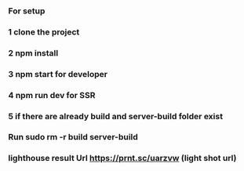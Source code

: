 ### For setup 
### 1 clone the project
### 2 npm install
### 3 npm start for developer
### 4 npm run dev for SSR 
### 5 if there are already build and server-build folder exist
### Run sudo rm -r build server-build

### lighthouse result Url https://prnt.sc/uarzvw   (light shot url)
